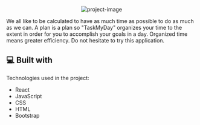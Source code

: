 <p align="center"><img src="https://socialify.git.ci/jucastefan/taskmyday/image?language=1&amp;name=1&amp;owner=1&amp;pattern=Solid&amp;theme=Light" alt="project-image"></p>

<p id="description">We all like to be calculated to have as much time as possible to do as much as we can. A plan is a plan so "TaskMyDay" organizes your time to the extent in order for you to accomplish your goals in a day. Organized time means greater efficiency. Do not hesitate to try this application.</p>
  
  
<h2>💻 Built with</h2>

Technologies used in the project:

*   React
*   JavaScript
*   CSS
*   HTML
*   Bootstrap

